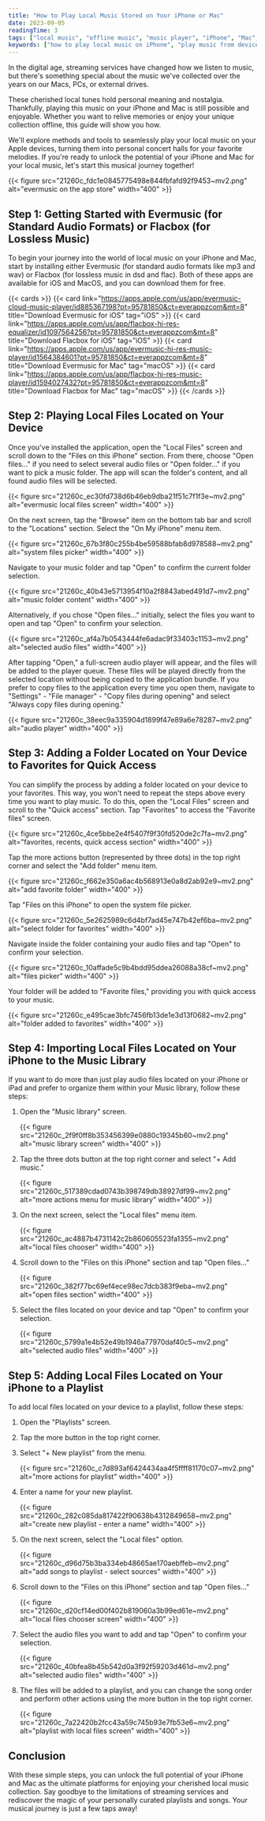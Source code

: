 ```yaml
---
title: "How to Play Local Music Stored on Your iPhone or Mac"
date: 2023-09-05
readingTime: 3
tags: ["local music", "offline music", "music player", "iPhone", "Mac", "Evermusic", "Flacbox", "iOS music app", "play local files", "music from device", "audio playback", "how to"]
keywords: ["how to play local music on iPhone", "play music from device storage", "offline music player iOS", "Evermusic app tutorial", "Flacbox FLAC player", "iOS local file playback", "Mac music library", "music app for local files", "iPhone play downloaded songs", "how to use Evermusic with local files"]
---
```


In the digital age, streaming services have changed how we listen to music, but there's something special about the music we've collected over the years on our Macs, PCs, or external drives.   

These cherished local tunes hold personal meaning and nostalgia. Thankfully, playing this music on your iPhone and Mac is still possible and enjoyable. Whether you want to relive memories or enjoy your unique collection offline, this guide will show you how.    

We'll explore methods and tools to seamlessly play your local music on your Apple devices, turning them into personal concert halls for your favorite melodies. If you're ready to unlock the potential of your iPhone and Mac for your local music, let's start this musical journey together!

{{< figure src="21260c_fdc1e0845775498e844fbfafd92f9453~mv2.png" alt="evermusic on the app store" width="400" >}}

## Step 1: Getting Started with Evermusic (for Standard Audio Formats) or Flacbox (for Lossless Music)

To begin your journey into the world of local music on your iPhone and Mac, start by installing either Evermusic (for standard audio formats like mp3 and wav) or Flacbox (for lossless music in dsd and flac). Both of these apps are available for iOS and MacOS, and you can download them for free.

{{< cards >}}
  {{< card link="https://apps.apple.com/us/app/evermusic-cloud-music-player/id885367198?pt=95781850&ct=everappzcom&mt=8" title="Download Evermusic for iOS" tag="iOS" >}}
  {{< card link="https://apps.apple.com/us/app/flacbox-hi-res-equalizer/id1097564256?pt=95781850&ct=everappzcom&mt=8" title="Download Flacbox for iOS" tag="iOS" >}}
  {{< card link="https://apps.apple.com/us/app/evermusic-hi-res-music-player/id1564384601?pt=95781850&ct=everappzcom&mt=8" title="Download Evermusic for Mac" tag="macOS" >}}
  {{< card link="https://apps.apple.com/us/app/flacbox-hi-res-music-player/id1594027432?pt=95781850&ct=everappzcom&mt=8" title="Download Flacbox for Mac" tag="macOS" >}}
{{< /cards >}}


## Step 2: Playing Local Files Located on Your Device

Once you've installed the application, open the "Local Files" screen and scroll down to the "Files on this iPhone" section. From there, choose "Open files..." if you need to select several audio files or "Open folder..." if you want to pick a music folder. The app will scan the folder's content, and all found audio files will be selected.

{{< figure src="21260c_ec30fd738d6b46eb9dba21f51c7f1f3e~mv2.png" alt="evermusic local files screen" width="400" >}}

On the next screen, tap the "Browse" item on the bottom tab bar and scroll to the "Locations" section. Select the "On My iPhone" menu item.

{{< figure src="21260c_67b3f80c255b4be59588bfab8d978588~mv2.png" alt="system files picker" width="400" >}}

Navigate to your music folder and tap "Open" to confirm the current folder selection.

{{< figure src="21260c_40b43e5713954f10a2f8843abed491d7~mv2.png" alt="music folder content" width="400" >}}

Alternatively, if you chose "Open files..." initially, select the files you want to open and tap "Open" to confirm your selection.

{{< figure src="21260c_af4a7b0543444fe6adac9f33403c1153~mv2.png" alt="selected audio files" width="400" >}}

After tapping "Open," a full-screen audio player will appear, and the files will be added to the player queue. These files will be played directly from the selected location without being copied to the application bundle. If you prefer to copy files to the application every time you open them, navigate to "Settings" - "File manager" - "Copy files during opening" and select "Always copy files during opening."

{{< figure src="21260c_38eec9a335904d1899f47e89a6e78287~mv2.png" alt="audio player" width="400" >}}

## Step 3: Adding a Folder Located on Your Device to Favorites for Quick Access

You can simplify the process by adding a folder located on your device to your favorites. This way, you won't need to repeat the steps above every time you want to play music. To do this, open the "Local Files" screen and scroll to the "Quick access" section. Tap "Favorites" to access the "Favorite files" screen.

{{< figure src="21260c_4ce5bbe2e4f5407f9f30fd520de2c7fa~mv2.png" alt="favorites, recents, quick access section" width="400" >}}

Tap the more actions button (represented by three dots) in the top right corner and select the "Add folder" menu item.

{{< figure src="21260c_f662e350a6ac4b568913e0a8d2ab92e9~mv2.png" alt="add favorite folder" width="400" >}}

Tap "Files on this iPhone" to open the system file picker.

{{< figure src="21260c_5e2625989c6d4bf7ad45e747b42ef6ba~mv2.png" alt="select folder for favorites" width="400" >}}

Navigate inside the folder containing your audio files and tap "Open" to confirm your selection.

{{< figure src="21260c_10affade5c9b4bdd95ddea26088a38cf~mv2.png" alt="files picker" width="400" >}}

Your folder will be added to "Favorite files," providing you with quick access to your music.

{{< figure src="21260c_e495cae3bfc7456fb13de1e3d13f0682~mv2.png" alt="folder added to favorites" width="400" >}}

## Step 4: Importing Local Files Located on Your iPhone to the Music Library

If you want to do more than just play audio files located on your iPhone or iPad and prefer to organize them within your Music library, follow these steps:

1. Open the "Music library" screen.

   {{< figure src="21260c_2f9f0ff8b353456399e0880c19345b60~mv2.png" alt="music library screen" width="400" >}}

2. Tap the three dots button at the top right corner and select "+ Add music."

   {{< figure src="21260c_517389cdad0743b398749db38927df99~mv2.png" alt="more actions menu for music library" width="400" >}}

3. On the next screen, select the "Local files" menu item.

   {{< figure src="21260c_ac4887b4731142c2b860605523fa1355~mv2.png" alt="local files chooser" width="400" >}}

4. Scroll down to the "Files on this iPhone" section and tap "Open files..."

   {{< figure src="21260c_382f77bc69ef4ece98ec7dcb383f9eba~mv2.png" alt="open files section" width="400" >}}

5. Select the files located on your device and tap "Open" to confirm your selection.

   {{< figure src="21260c_5799a1e4b52e49b1946a77970daf40c5~mv2.png" alt="selected audio files" width="400" >}}

## Step 5: Adding Local Files Located on Your iPhone to a Playlist

To add local files located on your device to a playlist, follow these steps:

1. Open the "Playlists" screen.
2. Tap the more button in the top right corner.
3. Select "+ New playlist" from the menu.

   {{< figure src="21260c_c7d893af6424434aa4f5ffff81170c07~mv2.png" alt="more actions for playlist" width="400" >}}

4. Enter a name for your new playlist.

   {{< figure src="21260c_282c085da817422f90638b4312849658~mv2.png" alt="create new playlist - enter a name" width="400" >}}

5. On the next screen, select the "Local files" option.

   {{< figure src="21260c_d96d75b3ba334eb48665ae170aebffeb~mv2.png" alt="add songs to playlist - select sources" width="400" >}}

6. Scroll down to the "Files on this iPhone" section and tap "Open files..."

   {{< figure src="21260c_d20cf14ed00f402b819060a3b99ed61e~mv2.png" alt="local files chooser screen" width="400" >}}

7. Select the audio files you want to add and tap "Open" to confirm your selection.

   {{< figure src="21260c_40bfea8b45b542d0a3f92f59203d461d~mv2.png" alt="selected audio files" width="400" >}}

8. The files will be added to a playlist, and you can change the song order and perform other actions using the more button in the top right corner.

   {{< figure src="21260c_7a22420b2fcc43a59c745b93e7fb53e6~mv2.png" alt="playlist with local files screen" width="400" >}}

## Conclusion

With these simple steps, you can unlock the full potential of your iPhone and Mac as the ultimate platforms for enjoying your cherished local music collection. Say goodbye to the limitations of streaming services and rediscover the magic of your personally curated playlists and songs. Your musical journey is just a few taps away!